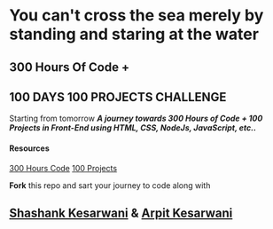 # You can't cross the sea merely by standing and staring at the water

## 300 Hours Of Code +
## 100 DAYS 100 PROJECTS CHALLENGE

Starting from tomorrow ***A journey towards 300 Hours of Code + 100 Projects in Front-End using HTML, CSS, NodeJs, JavaScript, etc..***

#### Resources

[300 Hours Code](https://www.freecodecamp.org/learn/)
[100 Projects](https://www.florin-pop.com/blog/2019/09/100-days-100-projects/)

**Fork** this repo and sart your journey to code along with

## [Shashank Kesarwani](https://github.com/amshashank) & [Arpit Kesarwani](https://github.com/arpk44)
